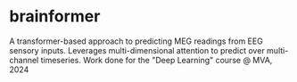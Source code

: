 # brainformer
A transformer-based approach to predicting MEG readings from EEG sensory inputs. Leverages multi-dimensional attention to predict over multi-channel timeseries. Work done for the "Deep Learning" course @ MVA, 2024
